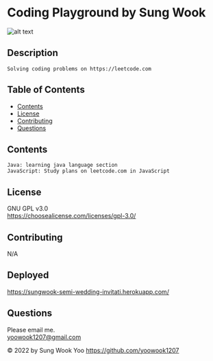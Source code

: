 # Coding Playground by Sung Wook


  ![alt text](https://img.shields.io/static/v1?label=LICENSE&message=GNU_GPL_v3.0&color=green)

## Description
  
    Solving coding problems on https://leetcode.com
    


## Table of Contents
  * [Contents](#contents)
  * [License](#license)
  * [Contributing](#contributing)
  * [Questions](#questions)
  

## Contents
    Java: learning java language section
    JavaScript: Study plans on leetcode.com in JavaScript
  
## License
  GNU GPL v3.0
  <br />https://choosealicense.com/licenses/gpl-3.0/
  

## Contributing

  N/A

## Deployed
  https://sungwook-semi-wedding-invitati.herokuapp.com/

## Questions

  Please email me.<br />
  yoowook1207@gmail.com
  

  &copy; 2022 by Sung Wook Yoo https://github.com/yoowook1207
